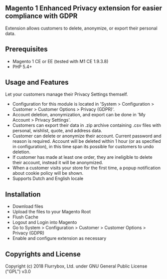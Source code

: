 Magento 1 Enhanced Privacy extension for easier compliance with GDPR
------------- 

Extension allows customers to delete, anonymize, or export their personal data.

Prerequisites
------------- 
* Magento 1 CE or EE (tested with M1 CE 1.9.3.8)
* PHP 5.4+

Usage and Features
------------- 

Let your customers manage their Privacy Settings themself.
* Configuration for this module is located in 'System > Configuration > Customer > Customer Options > Privacy (GDPR)'.
* Account deletion, anonymization, and export can be done in 'My Account > Privacy Settings'.
* Customers can export their data in .zip archive containing .csv files with personal, wishlist, quote, and address data.
* Customer can delete or anonymize their account. Current password and reason is required. Account will be deleted within 1 hour (or as specified in configuration), in this time span its possible for customers to undo deletion.
* If customer has made at least one order, they are ineligible to delete their account, instead it will be anonymized.
* When a customer visits your store for the first time, a popup notification about cookie policy will be shown.
* Supports Dutch and English locale

Installation
------------- 

* Download files
* Upload the files to your Magento Root
* Flush Cache
* Logout and Login into Magento
* Go to System > Configuration > Customer > Customer Options > Privacy (GDPR)
* Enable and configure extension as necessary


Copyrights and License
-------------
Copyright (c) 2018 Flurrybox, Ltd. under GNU General Public License ("GPL") v3.0